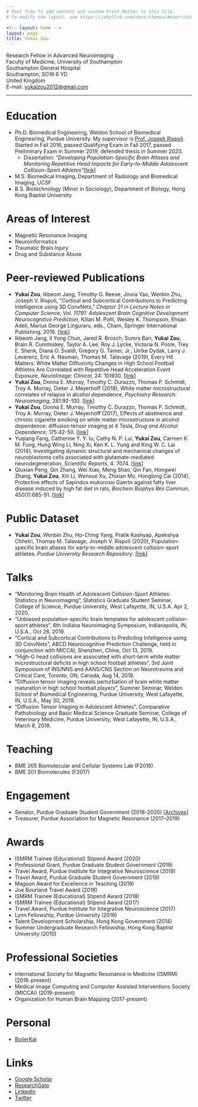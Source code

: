 ```yaml
---
# Feel free to add content and custom Front Matter to this file.
# To modify the layout, see https://jekyllrb.com/docs/themes/#overriding-theme-defaults

<!-- layout: home -->
layout: page
title: Yukai Zou
---
```


Research Fellow in Advanced Neuroimaging  
Faculty of Medicine, University of Southampton  
Southampton General Hospital  
Southampton, SO16 6 YD  
United Kingdom  
E-mail: <a href="mailto:yukaizou2012@gmail.com">yukaizou2012@gmail.com</a>

---
# Education
 - Ph.D. Biomedical Engineering, Weldon School of Biomedical Engineering, Purdue University. My supervisor is [Prof. Joseph Rispoli](https://engineering.purdue.edu/BME/People/ptProfile?resource_id=127345). Started in Fall 2016, passed Qualifying Exam in Fall 2017, passed Preliminary Exam in Summer 2019, defended thesis in Summer 2020.
      - Dissertation: “*Developing Population-Specific Brain Atlases and Monitoring Repetitive Head Impacts for Early-to-Middle Adolescent Collision-Sport Athletes*”[[link](https://doi.org/10.25394/PGS.12749267.v1)]
 - M.S. Biomedical Imaging, Department of Radiology and Biomedical Imaging, UCSF
 - B.S. Biotechnology (Minor in Sociology), Department of Biology, Hong Kong Baptist University

# Areas of Interest
 - Magnetic Resonance Imaging
 - Neuroinformatics
 - Traumatic Brain Injury
 - Drug and Substance Abuse


# Peer-reviewed Publications
 - **Yukai Zou**, Ikbeom Jang, Timothy G. Reese, Jinxia Yao, Wenbin Zhu, Joseph V. Rispoli, "Cortical and Subcortical Contributions to Predicting Intelligence using 3D ConvNets," *Chapter 21 in Lecture Notes in Computer Science, Vol. 11791: Adolescent Brain Cognitive Development Neurocognitive Prediction*, Kilian M. Pohl, Wesley K. Thompson, Ehsan Adeli, Marius George Linguraru, eds., Cham, Springer International Publishing, 2019. [[link](https://doi.org/10.1007/978-3-030-31901-4_21)]
 - Ikbeom Jang, Il Yong Chun, Jared R. Brosch, Sumra Bari, **Yukai Zou**, Brain R. Cummiskey, Taylor A. Lee, Roy J. Lycke, Victoria N. Poole, Trey E. Shenk, Diana O. Svaldi, Gregory G. Tamer, Jr., Ulrike Dydak, Larry J. Leverenz, Eric A. Nauman, Thomas M. Talavage (2019), Every Hit Matters: White Matter Diffusivity Changes in High School Football Athletes Are Correlated with Repetitive Head Acceleration Event Exposure, *NeuroImage: Clinical*, 24: 101930. [[link](https://doi.org/10.1016/j.nicl.2019.101930)]
 - **Yukai Zou**, Donna E. Murray, Timothy C. Durazzo, Thomas P. Schmidt, Troy A. Murray, Dieter J. Meyerhoff (2018), White matter microstructural correlates of relapse in alcohol dependence, *Psychiatry Research: Neuroimaging*, 281:92-100. [[link](https://doi.org/10.1016/j.pscychresns.2018.09.004)]
 - **Yukai Zou**, Donna E. Murray, Timothy C. Durazzo, Thomas P. Schmidt, Troy A. Murray, Dieter J. Meyerhoff (2017), Effects of abstinence and chronic cigarette smoking on white matter microstructure in alcohol dependence: diffusion tensor imaging at 4 Tesla, *Drug and Alcohol Dependence*, 175:42-50. [[link](https://doi.org/10.1016/j.drugalcdep.2017.01.032)]
 - Yuqiang Fang, Catherine Y. Y. Iu, Cathy N. P. Lui, **Yukai Zou**, Carmen K. M. Fung, Hung Wing Li, Ning Xi, Ken K. L. Yung and King W. C. Lai (2014), Investigating dynamic structural and mechanical changes of neuroblastoma cells associated with glutamate-mediated neurodegeneration, *Scientific Reports*, 4: 7074. [[link](https://doi.org/10.1038/srep07074)]
 - Qiuxian Peng, Qin Zhang, Wei Xiao, Meng Shao, Qin Fan, Hongwei Zhang, **Yukai Zou**, Xin Li, Wenxue Xu, Zhixian Mo, Hongbing Cai (2014), Protective effects of Sapindus mukorossi Gaertn against fatty liver disease induced by high fat diet in rats, *Biochem Biophys Res Commun*, 450(1):685-91. [[link](https://doi.org/10.1016/j.bbrc.2014.06.035)]

# Public Dataset
 - **Yukai Zou**, Wenbin Zhu, Ho-Ching Yang, Pratik Kashyap, Apekshya Chhetri, Thomas M. Talavage, Joseph V. Rispoli (2020), Population-specific brain atlases for early-to-middle adolescent collision-sport athletes. *Purdue University Research Repository*. [[link](http://dx.doi.org/10.4231/6BAR-6W02)]

# Talks
 - “Monitoring Brain Health of Adolescent Collision-Sport Athletes: Statistics in Neuroimaging”, Statistics Graduate Student Seminar, College of Science, Purdue University, West Lafayette, IN, U.S.A. Apr 2, 2020.
 - “Unbiased population-specific brain templates for adolescent collision-sport athletes”, 6th Indiana Neuroimaging Symposium, Indianapolis, IN, U.S.A., Oct 28, 2019.
 - “Cortical and Subcortical Contributions to Predicting Intelligence using 3D ConvNets”, ABCD Neurocognitive Prediction Challenge, held in conjunction with MICCAI, Shenzhen, China, Oct 13, 2019.
 - “High-G head collisions are associated with short-term white matter microstructural deficits in high school football athletes”, 3rd Joint Symposium of INS/NNS and AANS/CNS Section on Neurotrauma and Critical Care, Toronto, ON, Canada, Aug 14, 2018.
 - “Diffusion tensor imaging reveals perturbation of brain white matter maturation in high school football players”, Summer Seminar, Weldon School of Biomedical Engineering, Purdue University, West Lafayette, IN, U.S.A., May 30, 2018.
 - “Diffusion Tensor Imaging in Adolescent Athletes”, Comparative Pathobiology and Basic Medical Science Graduate Seminar, College of Veterinary Medicine, Purdue University, West Lafayette, IN, U.S.A., March 8, 2018.

# Teaching
 - BME 205 Biomolecular and Cellular Systems Lab (F2018)
 - BME 201 Biomolecules (F2017)

# Engagement
 - Senator, Purdue Graduate Student Government (2018–2020) [[Archives](https://boilerkai.wordpress.com/category/senate/)]
 - Treasurer, Purdue Association for Magnetic Resonance (2017–2019)

# Awards
 - ISMRM Trainee (Educational) Stipend Award (2020)
 - Professional Grant, Purdue Graduate Student Government (2019)
 - Travel Award, Purdue Institute for Integrative Neuroscience (2019)
 - Travel Award, Purdue Graduate Student Government (2019)
 - Magoon Award for Excellence in Teaching (2019)
 - Joe Bourland Travel Award (2018)
 - ISMRM Trainee (Educational) Stipend Award (2018)
 - ISMRM Trainee (Educational) Stipend Award (2017)
 - Travel Award, Purdue Institute for Integrative Neuroscience (2017)
 - Lynn Fellowship, Purdue University (2016)
 - Talent Development Scholarship, Hong Kong Government (2014)
 - Summer Undergraduate Research Fellowship, Hong Kong Baptist University (2010)

# Professional Societies
 - International Society for Magnetic Resonance in Medicine (ISMRM) (2016-present)
 - Medical Image Computing and Computer Assisted Interventions Society (MICCAI) (2019-present)
 - Organization for Human Brain Mapping (2017-present)
 
# Personal
 - [BoilerKai](https://boilerkai.wordpress.com/)
 
# Links
 - [Google Scholar](https://scholar.google.com/citations?user=n1RVi9sAAAAJ)
 - [ResearchGate](https://www.researchgate.net/profile/Yukai_Zou2)
 - [LinkedIn](https://www.linkedin.com/in/yukaizou/)
 - [Twitter](https://twitter.com/YukaiZou)